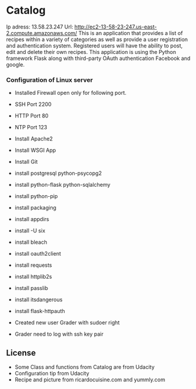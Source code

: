 # Catalog
Ip adress: 13.58.23.247
Url: http://ec2-13-58-23-247.us-east-2.compute.amazonaws.com/
This is an application that provides a list of recipes within a variety of categories as well as provide a user registration and authentication system. Registered users will have the ability to post, edit and delete their own recipes. This application is using the Python framework Flask along with third-party OAuth authentication Facebook and google.


### Configuration of Linux server
- Installed Firewall open only for following port.
- SSH Port 2200
- HTTP Port 80
- NTP Port 123
- Install Apache2
- Install  WSGI App
- Install Git
- install postgresql python-psycopg2
- install python-flask python-sqlalchemy
- install python-pip
- install packaging
- install appdirs
- install -U six
- install bleach
- install oauth2client
- install requests
- install httplib2s
- install passlib
- install itsdangerous
- install flask-httpauth

- Created new user Grader with sudoer right
- Grader need to log with ssh key pair


License
----
- Some Class and functions from Catalog are from Udacity
- Configuration tip from Udacity
- Recipe and picture from ricardocuisine.com and yummly.com 
 
